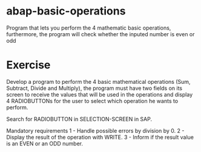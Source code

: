 # abap-basic-operations
Program that lets you perform the 4 mathematic basic operations, furthermore, the program will check whether the inputed number is even or odd

# Exercise
Develop a program to perform the 4 basic mathematical operations (Sum, Subtract, Divide and Multiply), the program must have two fields on its screen to receive the values that will be used in the operations and display 4 RADIOBUTTONs for the user to select which operation he wants to perform.

Search for RADIOBUTTON in SELECTION-SCREEN in SAP.

Mandatory requirements
1 - Handle possible errors by division by 0.
2 - Display the result of the operation with WRITE.
3 - Inform if the result value is an EVEN or an ODD number.
